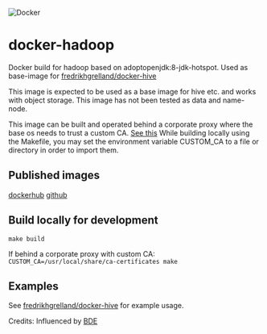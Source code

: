 ![Docker](https://github.com/fredrikhgrelland/docker-hadoop/workflows/Docker/badge.svg)
# docker-hadoop
Docker build for hadoop based on adoptopenjdk:8-jdk-hotspot. Used as base-image for [fredrikhgrelland/docker-hive](https://github.com/fredrikhgrelland/docker-hadoop)

This image is expected to be used as a base image for hive etc. and works with object storage. This image has not been tested as data and name-node.

This image can be built and operated behind a corporate proxy where the base os needs to trust a custom CA. [See this](./ca_certificates/README.md)
While building locally using the Makefile, you may set the environment variable CUSTOM_CA to a file or directory in order to import them.

## Published images
[dockerhub](https://hub.docker.com/r/fredrikhgrelland/hadoop)
[github](https://github.com/fredrikhgrelland/docker-hadoop/packages)

## Build locally for development
`make build`

If behind a corporate proxy with custom CA:
`CUSTOM_CA=/usr/local/share/ca-certificates make`

## Examples
See [fredrikhgrelland/docker-hive](https://github.com/fredrikhgrelland/docker-hadoop) for example usage.

Credits:
Influenced by [BDE](https://github.com/big-data-europe/docker-hadoop)
